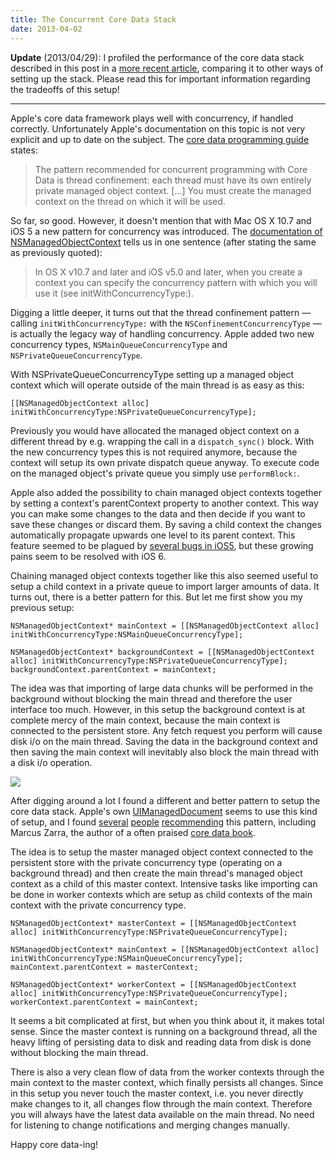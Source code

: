 ```yaml
---
title: The Concurrent Core Data Stack
date: 2013-04-02
---
```


**Update** (2013/04/29): I profiled the performance of the core data stack described in this post in a [more recent article][1], comparing it to other ways of setting up the stack. Please read this for important information regarding the tradeoffs of this setup!

[1]:http://floriankugler.com/blog/2013/4/29/concurrent-core-data-stack-performance-shootout

---

Apple's core data framework plays well with concurrency, if handled correctly. Unfortunately Apple's documentation on this topic is not  very explicit and up to date on the subject. The [core data programming guide](https://developer.apple.com/library/ios/#documentation/Cocoa/Conceptual/CoreData/Articles/cdConcurrency.html) states:

> The pattern recommended for concurrent programming with Core Data is thread confinement: each thread must have its own entirely private managed object context. [...] You must create the managed context on the thread on which it will be used.

So far, so good. However, it doesn't mention that with Mac OS X 10.7 and iOS 5 a new pattern for concurrency was introduced. The [documentation of NSManagedObjectContext](https://developer.apple.com/library/ios/#documentation/Cocoa/Reference/CoreDataFramework/Classes/NSManagedObjectContext_Class/NSManagedObjectContext.html#//apple_ref/occ/cl/NSManagedObjectContext) tells us in one sentence (after stating the same as previously quoted):

> In OS X v10.7 and later and iOS v5.0 and later, when you create a context you can specify the concurrency pattern with which you will use it (see initWithConcurrencyType:).

Digging a little deeper, it turns out that the thread confinement pattern &mdash; calling `initWithConcurrencyType:` with the `NSConfinementConcurrencyType` &mdash; is actually the legacy way of handling concurrency. Apple added two new concurrency types, `NSMainQueueConcurrencyType` and `NSPrivateQueueConcurrencyType`.

With NSPrivateQueueConcurrencyType setting up a managed object context which will operate outside of the main thread is as easy as this:

```objc
[[NSManagedObjectContext alloc] initWithConcurrencyType:NSPrivateQueueConcurrencyType];
```

Previously you would have allocated the managed object context on a different thread by e.g. wrapping the call in a `dispatch_sync()` block. With the new concurrency types this is not required anymore, because the context will setup its own private dispatch queue anyway. To execute code on the managed object's private queue you simply use `performBlock:`.

Apple also added the possibility to chain managed object contexts together by setting a context's parentContext property to another context. This way you can make some changes to the data and then decide if you want to save these changes or discard them. By saving a child context the changes automatically propagate upwards one level to its parent context. This feature seemed to be plagued by [several bugs in iOS5](http://wbyoung.tumblr.com/post/27851725562/core-data-growing-pains), but these growing pains seem to be resolved with iOS 6.

Chaining managed object contexts together like this also seemed useful to setup a child context in a private queue to import larger amounts of data. It turns out, there is a better pattern for this. But let me first show you my previous setup:

```objc
NSManagedObjectContext* mainContext = [[NSManagedObjectContext alloc] initWithConcurrencyType:NSMainQueueConcurrencyType];

NSManagedObjectContext* backgroundContext = [[NSManagedObjectContext alloc] initWithConcurrencyType:NSPrivateQueueConcurrencyType];
backgroundContext.parentContext = mainContext;
```

The idea was that importing of large data chunks will be performed in the background without blocking the main thread and therefore the user interface too much. However, in this setup the background context is at complete mercy of the main context, because the main context is connected to the persistent store. Any fetch request you perform will cause disk i/o on the main thread. Saving the data in the background context and then saving the main context will inevitably also block the main thread with a disk i/o operation.

![](/images/The-concurrent-core-data-stack.png)

After digging around a lot I found a different and better pattern to setup the core data stack. Apple's own [UIManagedDocument](http://developer.apple.com/library/ios/#documentation/uikit/reference/UIManagedDocument_Class/Reference/Reference.html) seems to use this kind of setup, and I found [several](http://cutecoder.org/programming/multithreading-core-data-ios/) [people](http://www.cocoanetics.com/2012/07/multi-context-coredata/) [recommending](http://www.cocoanetics.com/2013/02/zarra-on-locking/) this pattern, including Marcus Zarra, the author of a often praised [core data book](http://pragprog.com/book/mzcd2/core-data).

The idea is to setup the master managed object context connected to the persistent store with the private concurrency type (operating on a background thread) and then create the main thread's managed object context as a child of this master context. Intensive tasks like importing can be done in worker contexts which are setup as child contexts of the main context with the private concurrency type.

```objc
NSManagedObjectContext* masterContext = [[NSManagedObjectContext alloc] initWithConcurrencyType:NSPrivateQueueConcurrencyType];

NSManagedObjectContext* mainContext = [[NSManagedObjectContext alloc] initWithConcurrencyType:NSMainQueueConcurrencyType];
mainContext.parentContext = masterContext;

NSManagedObjectContext* workerContext = [[NSManagedObjectContext alloc] initWithConcurrencyType:NSPrivateQueueConcurrencyType];
workerContext.parentContext = mainContext;
```

It seems a bit complicated at first, but when you think about it, it makes total sense. Since the master context is running on a background thread, all the heavy lifting of persisting data to disk and reading data from disk is done without blocking the main thread.

There is also a very clean flow of data from the worker contexts through the main context to the master context, which finally persists all changes. Since in this setup you never touch the master context, i.e. you never directly make changes to it, all changes flow through the main context. Therefore you will always have the latest data available on the main thread. No need for listening to change notifications and merging changes manually.

Happy core data-ing!

